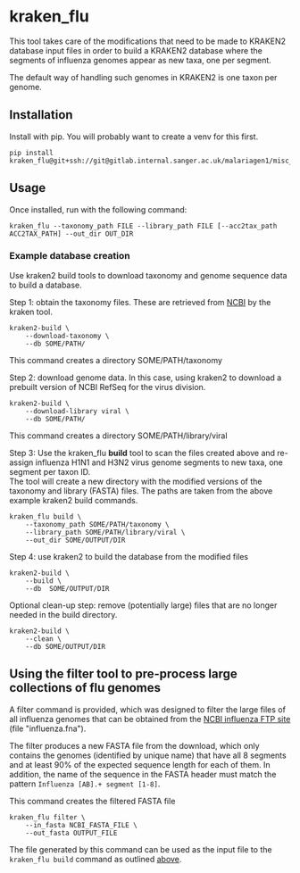 # kraken_flu
This tool takes care of the modifications that need to be made to KRAKEN2 database input files in order to build a KRAKEN2 database where the segments of influenza genomes appear as new taxa, one per segment. 

The default way of handling such genomes in KRAKEN2 is one taxon per genome.

## Installation
Install with pip. You will probably want to create a venv for this first.
```shell
pip install kraken_flu@git+ssh://git@gitlab.internal.sanger.ac.uk/malariagen1/misc_utils/kraken_flu.git
```

## Usage
Once installed, run with the following command:

```shell
kraken_flu --taxonomy_path FILE --library_path FILE [--acc2tax_path ACC2TAX_PATH] --out_dir OUT_DIR
```

### Example database creation
Use kraken2 build tools to download taxonomy and genome sequence data to build a database. 

Step 1: obtain the taxonomy files. These are retrieved from [NCBI](https://ftp.ncbi.nlm.nih.gov/pub/taxonomy/) by the kraken tool.
```shell
kraken2-build \
    --download-taxonomy \
    --db SOME/PATH/
```
This command creates a directory SOME/PATH/taxonomy

Step 2: download genome data. In this case, using kraken2 to download a prebuilt version of NCBI RefSeq for the virus division.  

```shell
kraken2-build \
    --download-library viral \
    --db SOME/PATH/
```
This command creates a directory SOME/PATH/library/viral

Step 3: Use the kraken_flu __build__ tool to scan the files created above and re-assign influenza H1N1 and H3N2 virus genome segments to new taxa, one segment per taxon ID.   
The tool will create a new directory with the modified versions of the taxonomy and library (FASTA) files. The paths are taken from the above example kraken2 build commands.  

```shell
kraken_flu build \
    --taxonomy_path SOME/PATH/taxonomy \
    --library_path SOME/PATH/library/viral \
    --out_dir SOME/OUTPUT/DIR
```

Step 4: use kraken2 to build the database from the modified files  

```shell
kraken2-build \
    --build \
    --db  SOME/OUTPUT/DIR
```

Optional clean-up step: remove (potentially large) files that are no longer needed in the build directory.  

```shell
kraken2-build \
    --clean \
    --db SOME/OUTPUT/DIR
```

## Using the filter tool to pre-process large collections of flu genomes
A filter command is provided, which was designed to filter the large files of all influenza genomes that can be obtained from the [NCBI influenza FTP site](https://ftp.ncbi.nih.gov/genomes/INFLUENZA/) (file "influenza.fna").  
 
The filter produces a new FASTA file from the download, which only contains the genomes (identified by unique name) that have all 8 segments and at least 90% of the expected sequence length for each of them. In addition, the name of the sequence in the FASTA header must match the pattern ```Influenza [AB].+ segment [1-8]```.

This command creates the filtered FASTA file
```shell
kraken_flu filter \
    --in_fasta NCBI_FASTA_FILE \
    --out_fasta OUTPUT_FILE
```

The file generated by this command can be used as the input file to the ```kraken_flu build``` command as outlined [above](#example-database-creation).

